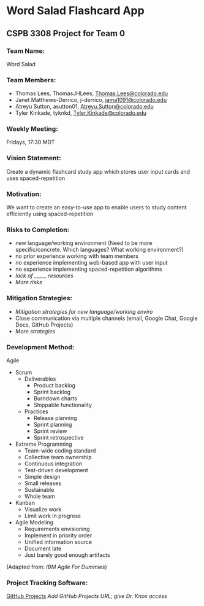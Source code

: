 # Word Salad Flashcard App #
## CSPB 3308 Project for Team 0 ##

### Team Name: ###
 Word Salad

### Team Members: ###
 * Thomas Lees, ThomasJHLees, Thomas.Lees@colorado.edu
 * Janet Matthews-Derrico, j-derrico, jama1091@colorado.edu
 * Atreyu Sutton, asutton01, Atreyu.Sutton@colorado.edu
 * Tyler Kinkade, tyknkd, Tyler.Kinkade@colorado.edu

### Weekly Meeting: ###
 Fridays, 17:30 MDT 

### Vision Statement: ###
 Create a dynamic flashcard study app which stores user input cards and uses spaced-repetition

### Motivation: ###
 We want to create an easy-to-use app to enable users to study content efficiently using spaced-repetition
 
### Risks to Completion: ###
 * new language/working environment (Need to be more specific/concrete. Which languages? What working environment?)
 * no prior experience working with team members
 * no experience implementing web-based app with user input
 * no experience implementing spaced-repetition algorithms
 * _lack of _____ resources_
 * _More risks_

### Mitigation Strategies: ###
 * _Mitigation strategies for new language/working enviro_
 * Close communication via multiple channels (email, Google Chat, Google Docs, GitHub Projects)
 * _More strategies_

### Development Method: ###
Agile 
 * Scrum
   * Deliverables
     * Product backlog
     * Sprint backlog
     * Burndown charts
     * Shippable functionality
   * Practices
     * Release planning
     * Sprint planning
     * Sprint review
     * Sprint retrospective
 * Extreme Programming
   * Team-wide coding standard
   * Collective team ownership
   * Continuous integration
   * Test-driven development
   * Simple design
   * Small releases
   * Sustainable
   * Whole team
 * Kanban
   * Visualize work
   * Limit work in progress
 * Agile Modeling
   * Requirements envisioning
   * Implement in priority order
   * Unified information source
   * Document late
   * Just barely good enough artifacts
 
 (Adapted from: _IBM Agile For Dummies_)

### Project Tracking Software: ### 
  [GitHub Projects](URL) _Add GitHub Projects URL; give Dr. Knox access_
